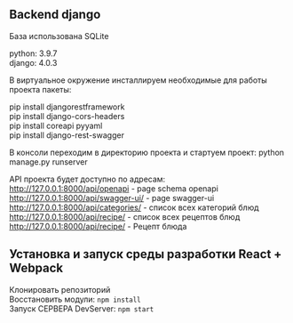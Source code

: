 ##  Backend django
База использована SQLite  

python: 3.9.7  
django: 4.0.3  

В виртуальное окружение инсталлируем необходимые для работы проекта пакеты:  

pip install djangorestframework  
pip install django-cors-headers  
pip install coreapi pyyaml  
pip install django-rest-swagger  


В консоли переходим в директорию проекта и стартуем проект:
python manage.py runserver

API проекта будет доступно по адресам:  
http://127.0.0.1:8000/api/openapi - page schema openapi  
http://127.0.0.1:8000/api/swagger-ui/ - page swagger-ui  
http://127.0.0.1:8000/api/categories/ - список всех категорий блюд  
http://127.0.0.1:8000/api/recipe/ - список всех рецептов блюд  
http://127.0.0.1:8000/api/recipe/<id> - Рецепт блюда <id>  



## Установка и запуск среды разработки React + Webpack

Клонировать репозиторий  
Восстановить модули: `npm install`   
Запуск СЕРВЕРА DevServer: `npm start`  


  


